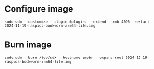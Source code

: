 
# Configure image
```
sudo sdm --customize --plugin @plugins --extend --xmb 4096--restart 2024-11-19-raspios-bookworm-arm64-lite.img
```

# Burn image
```
sudo sdm --burn /dev/sdX --hostname smpbr --expand-root 2024-11-19-raspios-bookworm-arm64-lite.img
```

